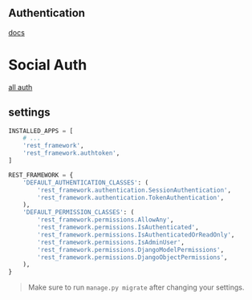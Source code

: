 ## Authentication
[docs](https://www.django-rest-framework.org/api-guide/authentication/)


# Social Auth
[all auth](/?path=django/users/social_auth.md)


## settings
```py
INSTALLED_APPS = [
    # ...
    'rest_framework',
    'rest_framework.authtoken',
]

REST_FRAMEWORK = {
    'DEFAULT_AUTHENTICATION_CLASSES': (
        'rest_framework.authentication.SessionAuthentication',
        'rest_framework.authentication.TokenAuthentication',
    ),
    'DEFAULT_PERMISSION_CLASSES': (
        'rest_framework.permissions.AllowAny',
        'rest_framework.permissions.IsAuthenticated',
        'rest_framework.permissions.IsAuthenticatedOrReadOnly',
        'rest_framework.permissions.IsAdminUser',
        'rest_framework.permissions.DjangoModelPermissions',
        'rest_framework.permissions.DjangoObjectPermissions',
    ),
}
```


> Make sure to run `manage.py migrate` after changing your settings.
